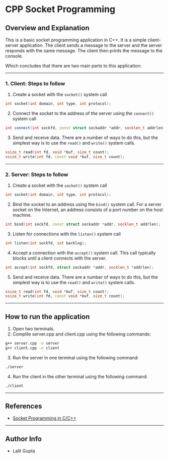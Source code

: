 # CPP Socket Programming

## Overview and Explanation

This is a basic socket programming application in C++. It is a simple client-server application. The client sends a message to the server and the server responds with the same message. The client then prints the message to the console.

Which concludes that there are two main parts to this application:

---
### 1. Client: Steps to follow

1. Create a socket with the `socket()` system call
```cpp
int socket(int domain, int type, int protocol);
```
2. Connect the socket to the address of the server using the `connect()` system call
```cpp
int connect(int sockfd, const struct sockaddr *addr, socklen_t addrlen);
```
3. Send and receive data. There are a number of ways to do this, but the simplest way is to use the `read()` and `write()` system calls.
```cpp
ssize_t read(int fd, void *buf, size_t count);
ssize_t write(int fd, const void *buf, size_t count);
```
---
### 2. Server: Steps to follow

1. Create a socket with the `socket()` system call
```cpp
int socket(int domain, int type, int protocol);
```
2. Bind the socket to an address using the `bind()` system call. For a server socket on the Internet, an address consists of a port number on the host machine.
```cpp
int bind(int sockfd, const struct sockaddr *addr, socklen_t addrlen);
```
3. Listen for connections with the `listen()` system call
```cpp
int listen(int sockfd, int backlog);
```
4. Accept a connection with the `accept()` system call. This call typically blocks until a client connects with the server.
```cpp
int accept(int sockfd, struct sockaddr *addr, socklen_t *addrlen);
```
5. Send and receive data. There are a number of ways to do this, but the simplest way is to use the `read()` and `write()` system calls.
```cpp
ssize_t read(int fd, void *buf, size_t count);
ssize_t write(int fd, const void *buf, size_t count);
```

---
## How to run the application

1. Open two terminals.
2. Complile server.cpp and client.cpp using the following commands:
```bash
g++ server.cpp -o server
g++ client.cpp -o client
```
3. Run the server in one terminal using the following command:
```bash
./server
```
4. Run the client in the other terminal using the following command:
```bash
./client
```

---
## References
- [Socket Programming in C/C++](https://www.geeksforgeeks.org/socket-programming-cc/)

---
## Author Info
- Lalit Gupta